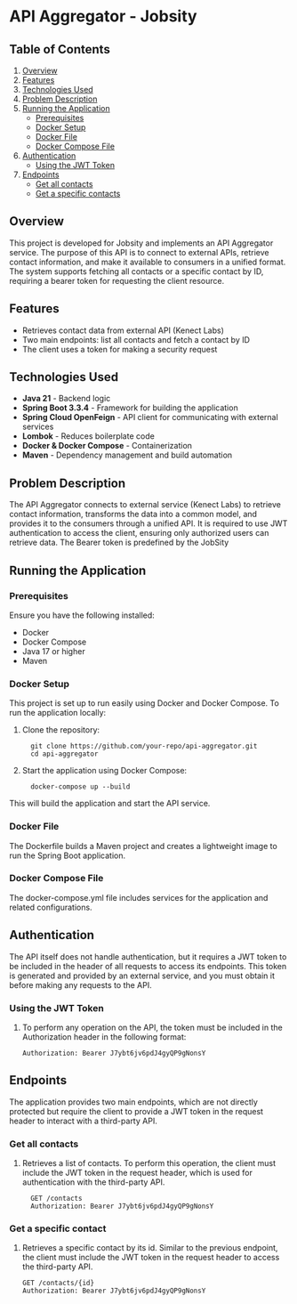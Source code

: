 # API Aggregator - Jobsity
## Table of Contents

1. [Overview](#overview)
2. [Features](#features)
3. [Technologies Used](#technologies-used)
4. [Problem Description](#problem-description)
5. [Running the Application](#running-the-application)
   - [Prerequisites](#prerequisites)
   - [Docker Setup](#docker-setup)
   - [Docker File](#docker-file)
   - [Docker Compose File](#docker-compose-file)
6. [Authentication](#authentication)
   - [Using the JWT Token](#using-the-jwt-token)
7. [Endpoints](#endpoints)
   - [Get all contacts](#get-all-contacts)
   - [Get a specific contacts](#get-a-specific-contacts)

## Overview

This project is developed for Jobsity and implements an API Aggregator service. The purpose of this API is to connect to external APIs, retrieve contact information, and make it available to consumers in a unified format. The system supports fetching all contacts or a specific contact by ID, requiring a bearer token for requesting the client resource.


## Features

- Retrieves contact data from external API (Kenect Labs)
- Two main endpoints: list all contacts and fetch a contact by ID
- The client uses a token for making a security request

## Technologies Used

- **Java 21** - Backend logic
- **Spring Boot 3.3.4** - Framework for building the application
- **Spring Cloud OpenFeign** - API client for communicating with external services
- **Lombok** - Reduces boilerplate code
- **Docker & Docker Compose** - Containerization
- **Maven** - Dependency management and build automation

## Problem Description

The API Aggregator connects to external service (Kenect Labs) to retrieve contact information, transforms the data into a common model, and provides it to the consumers through a unified API. 
It is required to use JWT authentication to access the client, ensuring only authorized users can retrieve data. The Bearer token is predefined by the JobSity

## Running the Application

### Prerequisites

Ensure you have the following installed:

- Docker
- Docker Compose
- Java 17 or higher
- Maven

### Docker Setup


This project is set up to run easily using Docker and Docker Compose. To run the application locally:

1. Clone the repository:

         git clone https://github.com/your-repo/api-aggregator.git
         cd api-aggregator


2. Start the application using Docker Compose:
   
         docker-compose up --build

This will build the application and start the API service.

### Docker File
The Dockerfile builds a Maven project and creates a lightweight image to run the Spring Boot application.

### Docker Compose File
The docker-compose.yml file includes services for the application and related configurations.

## Authentication
The API itself does not handle authentication, but it requires a JWT token to be included in the header of all requests to access its endpoints. This token is generated and provided by an external service, and you must obtain it before making any requests to the API.


### Using the JWT Token
1. To perform any operation on the API, the token must be included in the Authorization header in the following format:

       Authorization: Bearer J7ybt6jv6pdJ4gyQP9gNonsY

## Endpoints
The application provides two main endpoints, which are not directly protected but require the client to provide a JWT token in the request header to interact with a third-party API.

### Get all contacts
1. Retrieves a list of contacts. To perform this operation, the client must include the JWT token in the request header, which is used for authentication with the third-party API.

         GET /contacts
         Authorization: Bearer J7ybt6jv6pdJ4gyQP9gNonsY



### Get a specific contact
1. Retrieves a specific contact by its id. Similar to the previous endpoint, the client must include the JWT token in the request header to access the third-party API.

       GET /contacts/{id}
       Authorization: Bearer J7ybt6jv6pdJ4gyQP9gNonsY
